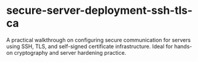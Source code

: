 # secure-server-deployment-ssh-tls-ca
A practical walkthrough on configuring secure communication for servers using SSH, TLS, and self-signed certificate infrastructure. Ideal for hands-on cryptography and server hardening practice.
